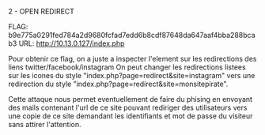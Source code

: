 2 - OPEN REDIRECT

FLAG: b9e775a0291fed784a2d9680fcfad7edd6b8cdf87648da647aaf4bba288bcab3
URL:  http://10.13.0.127/index.php

Pour obtenir ce flag, on a juste a inspecter l'element sur les redirections des liens twitter/facebook/instagram
On peut changer les redirections listees sur les icones du style "index.php?page=redirect&site=instagram"
vers une redirection du style "index.php?page=redirect&site=monsitepirate".

Cette attaque nous permet eventuellement de faire du phising en envoyant des mails contenant l'url de ce site pouvant rediriger
des utilisateurs vers une copie de ce site demandant les identifiants et mot de passe du visiteur sans attirer l'attention.
